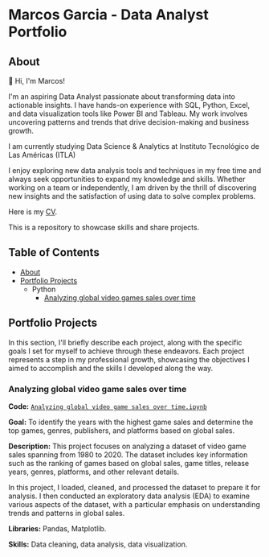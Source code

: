 # Marcos Garcia - Data Analyst Portfolio
## About

👋 Hi, I'm Marcos!

I'm an aspiring Data Analyst passionate about transforming data into actionable insights. I have hands-on experience with SQL, Python, Excel, and data visualization tools like Power BI and Tableau. My work involves uncovering patterns and trends that drive decision-making and business growth.

I am currently studying Data Science & Analytics at Instituto Tecnológico de Las Américas (ITLA)

I enjoy exploring new data analysis tools and techniques in my free time and always seek opportunities to expand my knowledge and skills. Whether working on a team or independently, I am driven by the thrill of discovering new insights and the satisfaction of using data to solve complex problems.

Here is my [CV](https://github.com/Fuegillo/Data-Analysis-Portoflio/blob/main/Marcos_Garcia_CV.pdf).

This is a repository to showcase skills and share projects.

## Table of Contents

- [About](https://github.com/Fuegillo/Data-Analysis-Portoflio/blob/main/README.md#about)
- [Portfolio Projects](https://github.com/Fuegillo/Data-Analysis-Portoflio/blob/main/README.md#portfolio-projects)
  - Python
    - [Analyzing global video games sales over time](https://github.com/Fuegillo/Portofio-Projects-/blob/main/Video%20Games%20sales%20analysis.ipynb)

## Portfolio Projects

In this section, I'll briefly describe each project, along with the specific goals I set for myself to achieve through these endeavors. Each project represents a step in my professional growth, showcasing the objectives I aimed to accomplish and the skills I developed along the way.

### Analyzing global video game sales over time
**Code:** [`Analyzing global video game sales over time.ipynb`](https://github.com/Fuegillo/Portofio-Projects-/blob/main/Video%20Games%20sales%20analysis.ipynb)

**Goal:** To identify the years with the highest game sales and determine the top games, genres, publishers, and platforms based on global sales.

**Description:** This project focuses on analyzing a dataset of video game sales spanning from 1980 to 2020. The dataset includes key information such as the ranking of games based on global sales, game titles, release years, genres, platforms, and other relevant details.

In this project, I loaded, cleaned, and processed the dataset to prepare it for analysis. I then conducted an exploratory data analysis (EDA) to examine various aspects of the dataset, with a particular emphasis on understanding trends and patterns in global sales.

**Libraries:** Pandas, Matplotlib.

**Skills:** Data cleaning, data analysis, data visualization.
